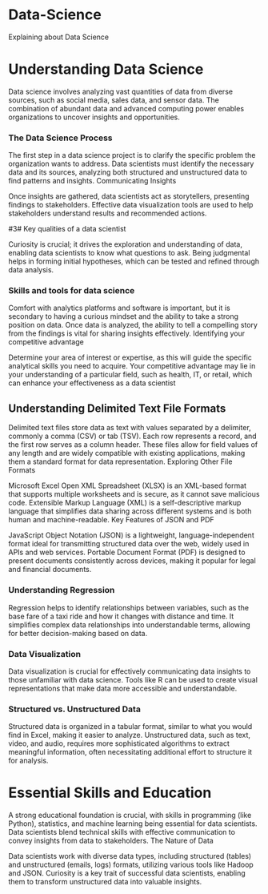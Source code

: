 # Data-Science
Explaining about Data Science 

# Understanding Data Science

Data science involves analyzing vast quantities of data from diverse sources, such as social media, sales data, and sensor data.
The combination of abundant data and advanced computing power enables organizations to uncover insights and opportunities.

### The Data Science Process

The first step in a data science project is to clarify the specific problem the organization wants to address.
Data scientists must identify the necessary data and its sources, analyzing both structured and unstructured data to find patterns and insights.
Communicating Insights

Once insights are gathered, data scientists act as storytellers, presenting findings to stakeholders.
Effective data visualization tools are used to help stakeholders understand results and recommended actions.

#3# Key qualities of a data scientist

Curiosity is crucial; it drives the exploration and understanding of data, enabling data scientists to know what questions to ask.
Being judgmental helps in forming initial hypotheses, which can be tested and refined through data analysis.

 ### Skills and tools for data science

Comfort with analytics platforms and software is important, but it is secondary to having a curious mindset and the ability to take a strong position on data.
Once data is analyzed, the ability to tell a compelling story from the findings is vital for sharing insights effectively.
Identifying your competitive advantage

Determine your area of interest or expertise, as this will guide the specific analytical skills you need to acquire.
Your competitive advantage may lie in your understanding of a particular field, such as health, IT, or retail, which can enhance your effectiveness as a data scientist

## Understanding Delimited Text File Formats

Delimited text files store data as text with values separated by a delimiter, commonly a comma (CSV) or tab (TSV). Each row represents a record, and the first row serves as a column header.
These files allow for field values of any length and are widely compatible with existing applications, making them a standard format for data representation.
Exploring Other File Formats

Microsoft Excel Open XML Spreadsheet (XLSX) is an XML-based format that supports multiple worksheets and is secure, as it cannot save malicious code.
Extensible Markup Language (XML) is a self-descriptive markup language that simplifies data sharing across different systems and is both human and machine-readable.
Key Features of JSON and PDF

JavaScript Object Notation (JSON) is a lightweight, language-independent format ideal for transmitting structured data over the web, widely used in APIs and web services.
Portable Document Format (PDF) is designed to present documents consistently across devices, making it popular for legal and financial documents.

### Understanding Regression

Regression helps to identify relationships between variables, such as the base fare of a taxi ride and how it changes with distance and time.
It simplifies complex data relationships into understandable terms, allowing for better decision-making based on data.

### Data Visualization

Data visualization is crucial for effectively communicating data insights to those unfamiliar with data science.
Tools like R can be used to create visual representations that make data more accessible and understandable.

### Structured vs. Unstructured Data

Structured data is organized in a tabular format, similar to what you would find in Excel, making it easier to analyze.
Unstructured data, such as text, video, and audio, requires more sophisticated algorithms to extract meaningful information, often necessitating additional effort to structure it for analysis.

# Essential Skills and Education

A strong educational foundation is crucial, with skills in programming (like Python), statistics, and machine learning being essential for data scientists.
Data scientists blend technical skills with effective communication to convey insights from data to stakeholders.
The Nature of Data

Data scientists work with diverse data types, including structured (tables) and unstructured (emails, logs) formats, utilizing various tools like Hadoop and JSON.
Curiosity is a key trait of successful data scientists, enabling them to transform unstructured data into valuable insights.
